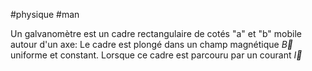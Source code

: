 #physique #man 

Un galvanomètre est un cadre rectangulaire de cotés "a" et "b" mobile autour  d'un axe: Le cadre est plongé dans un champ magnétique $\vec B$  uniforme et constant. Lorsque ce cadre est parcouru par un courant $\vec I$
